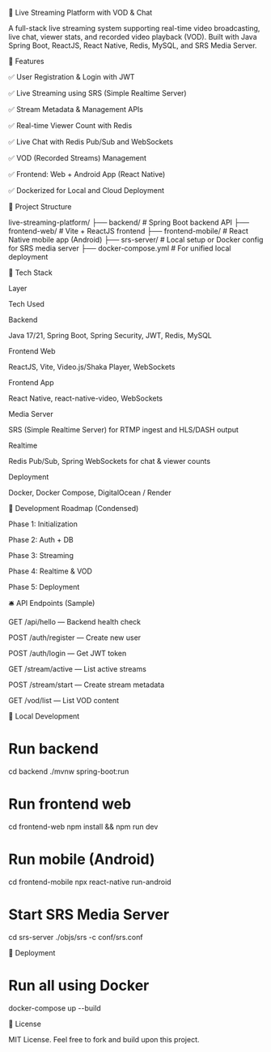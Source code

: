 🎥 Live Streaming Platform with VOD & Chat

A full-stack live streaming system supporting real-time video broadcasting, live chat, viewer stats, and recorded video playback (VOD). Built with Java Spring Boot, ReactJS, React Native, Redis, MySQL, and SRS Media Server.

📆 Features

✅ User Registration & Login with JWT

✅ Live Streaming using SRS (Simple Realtime Server)

✅ Stream Metadata & Management APIs

✅ Real-time Viewer Count with Redis

✅ Live Chat with Redis Pub/Sub and WebSockets

✅ VOD (Recorded Streams) Management

✅ Frontend: Web + Android App (React Native)

✅ Dockerized for Local and Cloud Deployment

📁 Project Structure

live-streaming-platform/
├── backend/            # Spring Boot backend API
├── frontend-web/       # Vite + ReactJS frontend
├── frontend-mobile/    # React Native mobile app (Android)
├── srs-server/         # Local setup or Docker config for SRS media server
├── docker-compose.yml  # For unified local deployment

🚀 Tech Stack

Layer

Tech Used

Backend

Java 17/21, Spring Boot, Spring Security, JWT, Redis, MySQL

Frontend Web

ReactJS, Vite, Video.js/Shaka Player, WebSockets

Frontend App

React Native, react-native-video, WebSockets

Media Server

SRS (Simple Realtime Server) for RTMP ingest and HLS/DASH output

Realtime

Redis Pub/Sub, Spring WebSockets for chat & viewer counts

Deployment

Docker, Docker Compose, DigitalOcean / Render

🔄 Development Roadmap (Condensed)

Phase 1: Initialization



Phase 2: Auth + DB



Phase 3: Streaming



Phase 4: Realtime & VOD



Phase 5: Deployment



🛎️ API Endpoints (Sample)

GET /api/hello — Backend health check

POST /auth/register — Create new user

POST /auth/login — Get JWT token

GET /stream/active — List active streams

POST /stream/start — Create stream metadata

GET /vod/list — List VOD content

🚧 Local Development

# Run backend
cd backend
./mvnw spring-boot:run

# Run frontend web
cd frontend-web
npm install && npm run dev

# Run mobile (Android)
cd frontend-mobile
npx react-native run-android

# Start SRS Media Server
cd srs-server
./objs/srs -c conf/srs.conf

🚀 Deployment

# Run all using Docker
docker-compose up --build

📖 License

MIT License. Feel free to fork and build upon this project.

